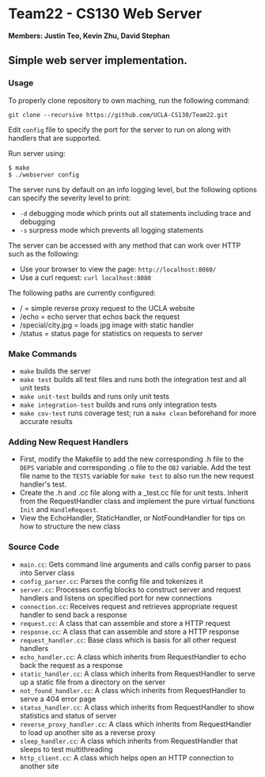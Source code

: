 # Team22 - CS130 Web Server
**Members: Justin Teo, Kevin Zhu, David Stephan**

## Simple web server implementation.

### Usage
To properly clone repository to own maching, run the following command:
```
git clone --recursive https://github.com/UCLA-CS130/Team22.git
```
Edit `config` file to specify the port for the server to run on along with handlers that are supported.

Run server using:
```
$ make
$ ./webserver config
```
The server runs by default on an info logging level, but the following options can specify the severity level to print:
* `-d` debugging mode which prints out all statements including trace and debugging
* `-s` surpress mode which prevents all logging statements

The server can be accessed with any method that can work over HTTP such as the following:
* Use your browser to view the page: `http://localhost:8080/`
* Use a curl request: `curl localhost:8080`

The following paths are currently configured:
* / = simple reverse proxy request to the UCLA website
* /echo = echo server that echos back the request
* /special/city.jpg = loads jpg image with static handler
* /status = status page for statistics on requests to server

### Make Commands
* `make` builds the server
* `make test` builds all test files and runs both the integration test and all unit tests
* `make unit-test` builds and runs only unit tests
* `make integration-test` builds and runs only integration tests
* `make cov-test` runs coverage test; run a `make clean` beforehand for more accurate results

### Adding New Request Handlers
* First, modify the Makefile to add the new corresponding .h file to the `DEPS` variable and corresponding .o file to the `OBJ` variable. Add the test file name to the `TESTS` variable for `make test` to also run the new request handler's test.
* Create the .h and .cc file along with a \_test.cc file for unit tests. Inherit from the RequestHandler class and implement the pure virtual functions `Init` and `HandleRequest`.
* View the EchoHandler, StaticHandler, or NotFoundHandler for tips on how to structure the new class

### Source Code
* `main.cc`: Gets command line arguments and calls config parser to pass into Server class
* `config_parser.cc`: Parses the config file and tokenizes it
* `server.cc`: Processes config blocks to construct server and request handlers and listens on specified port for new connections
* `connection.cc`: Receives request and retrieves appropriate request handler to send back a response
* `request.cc`: A class that can assemble and store a HTTP request
* `response.cc`: A class that can assemble and store a HTTP response
* `request_handler.cc`: Base class which is basis for all other request handlers
* `echo_handler.cc`: A class which inherits from RequestHandler to echo back the request as a response
* `static_handler.cc`: A class which inherits from RequestHandler to serve up a static file from a directory on the server
* `not_found_handler.cc`: A class which inherits from RequestHandler to serve a 404 error page
* `status_handler.cc`: A class which inherits from RequestHandler to show statistics and status of server
* `reverse_proxy_handler.cc`: A class which inherits from RequestHandler to load up another site as a reverse proxy
* `sleep_handler.cc`: A class which inherits from RequestHandler that sleeps to test multithreading
* `http_client.cc`: A class which helps open an HTTP connection to another site
